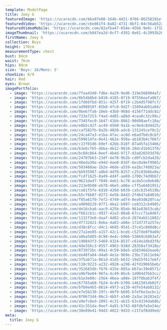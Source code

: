 ```yaml
---
template: ModelPage
title: Joey G
featuredImage: 'https://ucarecdn.com/b6a97e80-164b-4421-9766-06258191ef5e/'
featuredVideo: 'https://ucarecdn.com/c6e861f4-8a82-4731-8bf1-84c56ab52a8a/'
featuredVideoMobile: 'https://ucarecdn.com/82afba47-654e-45b6-9e8c-1f1b81a7d847/'
imageThumbnail: 'https://ucarecdn.com/b047ea2d-0cf7-4392-8e61-4c3993b2610b/'
firstName: Joey G
collection: Boys
height: 170cm
measurementType: chest
bust: 84cm
waist: 76cm
hips: 88cm
size: 'Boys: 16/Mens: S'
shoeSize: 8/9
hair: Red
eyes: Brown
imagePortfolio:
  - image: 'https://ucarecdn.com/7faa43d0-fd6e-4a29-9ed6-319e568904af/'
  - image: 'https://ucarecdn.com/8b54b8bd-b810-4185-8f19-97556eafa967/'
  - image: 'https://ucarecdn.com/1fd66fbd-851c-425f-8f19-c2b4d5f98fc7/'
  - image: 'https://ucarecdn.com/ad98010f-85b0-4fc8-9d2f-15894ab01a04/'
  - image: 'https://ucarecdn.com/9be67fa8-10eb-43b0-968d-4156f71ddc02/'
  - image: 'https://ucarecdn.com/733e7253-f4ad-4d85-a8bd-4cea0c32c99c/'
  - image: 'https://ucarecdn.com/7345fec0-1647-41bb-8862-90d98aefc10a/'
  - image: 'https://ucarecdn.com/e8b5c42f-ac49-4560-9a1b-ec9e4c8d4d25/'
  - image: 'https://ucarecdn.com/caf582fb-0a2b-4020-adc8-131245cef0c2/'
  - image: 'https://ucarecdn.com/24ca47a3-e1ba-4fac-ac0d-e6ad7bdc8cbf/'
  - image: 'https://ucarecdn.com/599614fa-0e41-462e-950a-ab183b4c7667/'
  - image: 'https://ucarecdn.com/c13f01d6-b9ef-42bb-818f-87a45fa15466/'
  - image: 'https://ucarecdn.com/b3e6cf65-dbba-4b12-9810-20dcd1b013f0/'
  - image: 'https://ucarecdn.com/bc68c864-0eef-4b4d-9717-d3a826593d70/'
  - image: 'https://ucarecdn.com/24707b63-23df-4e78-9b2b-cd0fcb2da428/'
  - image: 'https://ucarecdn.com/48eda30e-e94d-4ee0-83df-6ec0a9ef9965/'
  - image: 'https://ucarecdn.com/503460ae-1b2e-46de-a559-ea1bc748023a/'
  - image: 'https://ucarecdn.com/bb935987-a8bd-4df0-8257-c25c03b8ba9e/'
  - image: 'https://ucarecdn.com/fcd71625-8a49-4d4f-ae69-1700c74d9bb7/'
  - image: 'https://ucarecdn.com/9621dad7-f046-4eb1-bc78-acda5ce8eb40/'
  - image: 'https://ucarecdn.com/213e9508-eb78-46e5-a86e-cff5a6481951/'
  - image: 'https://ucarecdn.com/ce81f5fe-6d10-420d-b039-ca5cb354519b/'
  - image: 'https://ucarecdn.com/b5cf6b07-0272-4e56-84d3-2fd647a8d010/'
  - image: 'https://ucarecdn.com/f85a61f0-7ef2-4749-adf4-0ea93d628fca/'
  - image: 'https://ucarecdn.com/a9090229-07f1-46a2-b097-ce8312cb4905/'
  - image: 'https://ucarecdn.com/de16cba6-aac9-425b-85eb-961e83b53cab/'
  - image: 'https://ucarecdn.com/f661cb1c-d937-41a3-80a8-67ccc71e8d6f/'
  - image: 'https://ucarecdn.com/1132f3e6-daaf-4d02-a5cd-2674ab511082/'
  - image: 'https://ucarecdn.com/df732d21-8eba-4a83-a88e-172d73fa25fe/'
  - image: 'https://ucarecdn.com/d38c8fcc-d4c1-4695-9541-37c41c800d8c/'
  - image: 'https://ucarecdn.com/27a1ee85-a157-42c1-bceb-c527de8f9a69/'
  - image: 'https://ucarecdn.com/a8ba5d05-0c98-4e4c-b966-53669cb883af/'
  - image: 'https://ucarecdn.com/190843f3-5469-4324-8537-c614e2dbd3f8/'
  - image: 'https://ucarecdn.com/4de356c3-0557-4963-938d-28358af3418e/'
  - image: 'https://ucarecdn.com/873972bc-09a1-4c59-b8e5-a58346d2eae6/'
  - image: 'https://ucarecdn.com/ee40fa04-d4a0-4e1e-969e-23bc71611e94/'
  - image: 'https://ucarecdn.com/3f5ab71a-061d-41d5-b632-19d25f617e6f/'
  - image: 'https://ucarecdn.com/118c9223-a232-4928-a298-42fd19065beb/'
  - image: 'https://ucarecdn.com/352683db-fb76-415e-885a-b67ac39e8571/'
  - image: 'https://ucarecdn.com/a9bfbe04-96fa-4c49-86c6-1d904d7bb3cc/'
  - image: 'https://ucarecdn.com/b1e3e00c-2564-46ea-a88e-18ff8bab3f4f/'
  - image: 'https://ucarecdn.com/67765a68-fb24-4c49-b709-14615014b02f/'
  - image: 'https://ucarecdn.com/bfb0e4b5-8614-4973-a139-4dfe54ab8132/'
  - image: 'https://ucarecdn.com/e7e5b130-29fc-46f9-b695-b7ef6e3acbc1/'
  - image: 'https://ucarecdn.com/8f0673d4-06c3-4b5f-a546-2a3ac16281e2/'
  - image: 'https://ucarecdn.com/a9efc8ed-2091-4c31-ab15-63c4334da68b/'
  - image: 'https://ucarecdn.com/41c351da-9eef-4a91-b743-88fdbfa5e24e/'
  - image: 'https://ucarecdn.com/38e89e41-94d3-4022-9d33-c21faf8dd9ed/'
meta:
  title: Joey G
---
```


